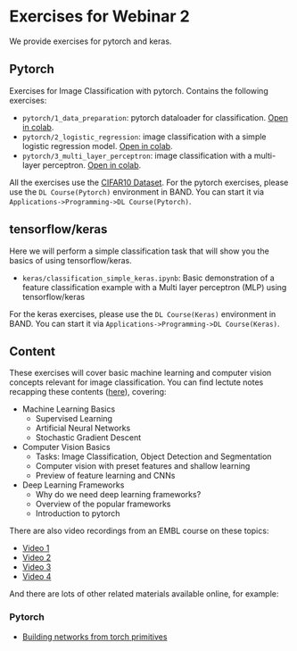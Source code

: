 # Exercises for Webinar 2

We provide exercises for pytorch and keras.

## Pytorch

Exercises for Image Classification with pytorch. Contains the following exercises:
- `pytorch/1_data_preparation`: pytorch dataloader for classification. [Open in colab](https://colab.research.google.com/github/constantinpape/dl-teaching-resources/blob/main/exercises/classification/1_data_preperation.ipynb).
- `pytorch/2_logistic_regression`: image classification with a simple logistic regression model. [Open in colab](https://colab.research.google.com/github/constantinpape/dl-teaching-resources/blob/main/exercises/classification/2_logistic_regression.ipynb).
- `pytorch/3_multi_layer_perceptron`: image classification with a multi-layer perceptron. [Open in colab](https://colab.research.google.com/github/constantinpape/dl-teaching-resources/blob/main/exercises/classification/3_multi_layer_perceptron.ipynb).

All the exercises use the [CIFAR10 Dataset](https://www.cs.toronto.edu/~kriz/cifar.html).
For the pytorch exercises, please use the `DL Course(Pytorch)` environment in BAND. You can start it via `Applications->Programming->DL Course(Pytorch)`.

## tensorflow/keras

Here we will perform a simple classification task that will show you the basics of using tensorflow/keras.  

- `keras/classification_simple_keras.ipynb`: Basic demonstration of a feature classification example with a Multi layer perceptron (MLP) using tensorflow/keras

For the keras exercises, please use the `DL Course(Keras)` environment in BAND. You can start it via `Applications->Programming->DL Course(Keras)`.

## Content

These exercises will cover basic machine learning and computer vision concepts relevant for image classification.
You can find lectute notes recapping these contents ([here](https://docs.google.com/presentation/d/1PNoyDIemKKE7Eo02txJfY0kge7tqlrWB1EY9USK4OGY/edit?usp=sharing)), covering:

- Machine Learning Basics
    - Supervised Learning
    - Artificial Neural Networks
    - Stochastic Gradient Descent
- Computer Vision Basics
    - Tasks: Image Classification, Object Detection and Segmentation
    - Computer vision with preset features and shallow learning
    - Preview of feature learning and CNNs
- Deep Learning Frameworks
    - Why do we need deep learning frameworks?
    - Overview of the popular frameworks
    - Introduction to pytorch

There are also video recordings from an EMBL course on these topics:
- [Video 1](https://www.youtube.com/watch?v=-TDNDv2C6ow&feature=em-share_video_user)
- [Video 2](https://www.youtube.com/watch?v=-RmipXviG8E&feature=em-share_video_user)
- [Video 3](https://www.youtube.com/watch?v=_dNc7odIRiM&feature=em-share_video_user)
- [Video 4](https://www.youtube.com/watch?v=-hHtfd9JrAg&feature=em-share_video_user)

And there are lots of other related materials available online, for example:

### Pytorch
 * [Building networks from torch primitives](https://pytorch.org/tutorials/beginner/nn_tutorial.html)
